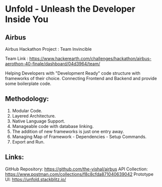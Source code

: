 # Unfold - Unleash the Developer Inside You

## Airbus
Airbus Hackathon Project : Team Invincible


Team Link : https://www.hackerearth.com/challenges/hackathon/airbus-aerothon-40-finale/dashboard/04d3964/team/



Helping Developers with "Development Ready" code structure with frameworks of their choice. Connecting Frontend and Backend and provide some boilerplate code.

## Methodology: 
1. Modular Code.
2. Layered Architecture.
3. Native Language Support.
4. Manageable code with database linking.
5. The addition of new frameworks is just one entry away.
6. Managing Map of Framework - Dependencies - Setup Commands.
7. Export and Run.


## Links:
GitHub Repository: https://github.com/the-vishal/airbus 
API Collection: https://www.postman.com/collections/f8c8cfda871040639042 
Prototype UI: https://unfold.stackblitz.io/ 
